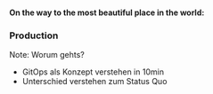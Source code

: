 #### On the way to the most beautiful place in the world:
### Production

Note:
Worum gehts?
* GitOps als Konzept verstehen in 10min
* Unterschied verstehen zum Status Quo